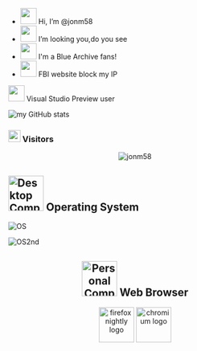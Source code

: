 <!--Tenkyu Chimata is the god of the market (bazaar) and has the ability to take away ownership. She is responsible for maintaining the normal trading order of the market, and disrupting the order will deal her a huge blow.
Due to the demise of the outside bazaar in recent times, her own power has weakened to the point of near extinction. She chose to work with Iizunamaru Megumu in order to save herself, establishing a system of paid BL unlocking that affects the millet, and regaining her original power from the circulation of paid BL unlocking.-->
- <img src="https://fastly.jsdelivr.net/gh/zDaleZ/msemoji/src/Color/1f44b.svg" height="32"  /> Hi, I’m @jonm58
- <img src="https://fastly.jsdelivr.net/gh/zDaleZ/msemoji/src/Color/1f440.svg" height="32"  />  I’m looking you,do you see
- <img src="https://fastly.jsdelivr.net/gh/zDaleZ/msemoji/src/Color/1f4eb.svg" height="32"  />  I'm a Blue Archive fans!
- <img src="https://fastly.jsdelivr.net/gh/zDaleZ/msemoji/src/Color/1f923.svg" height="32"  />  FBI website block my IP

 <img src="https://fastly.jsdelivr.net/gh/zDaleZ/msemoji/src/Color/1f9f0.svg" height="32"  /> Visual Studio Preview user

![my GitHub stats](https://github-readme-stats.vercel.app/api?username=jonm58&count_private=true&show_icons=true&layout=compact)

###  <img src="https://fastly.jsdelivr.net/gh/hfg-gmuend/openmoji/color/svg/1F440.svg" height="24"  />  Visitors
<div align="center"><img src="https://count.getloli.com/@jonm58?name=jonm58&theme=original-new&padding=8&offset=0&align=center&scale=1&pixelated=1&darkmode=auto" alt="jonm58"></div>

##  <img src="https://fastly.jsdelivr.net/gh/hfg-gmuend/openmoji/color/svg/1F5A5.svg" height="70"  alt="Desktop Computer" />    Operating System
![OS](https://img.shields.io/badge/Windows%2011%20Canary-black.svg?colorA=black&style=plastic)

![OS2nd](https://img.shields.io/badge/Windows%202003%20R2-white.svg?colorA=black&style=flat-square)

<div align="center">
  
## <img src="https://fastly.jsdelivr.net/gh/hfg-gmuend/openmoji/color/svg/1F4BB.svg" height="70"  alt="Personal Computer" />   Web Browser
<img src="https://fastly.jsdelivr.net/gh/hfg-gmuend/openmoji/color/svg/E067.svg" height="70"  alt="firefox nightly logo" />  
<img src="https://fastly.jsdelivr.net/gh/hfg-gmuend/openmoji/color/svg/E053.svg" height="70"  alt="chromium logo" />  
</div>
